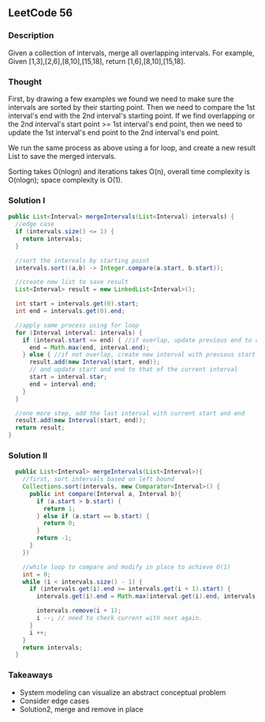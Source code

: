 ## LeetCode 56

### Description
Given a collection of intervals, merge all overlapping intervals.
For example,
Given [1,3],[2,6],[8,10],[15,18],
return [1,6],[8,10],[15,18].

### Thought
First, by drawing a few examples we found we need to  make sure the intervals are sorted by their starting point. Then we need to compare the 1st interval's end with the 2nd interval's starting point. If we find overlapping or the 2nd interval's start point >= 1st interval's end point, then we need to update the 1st interval's end point to the 2nd interval's end point.

We run the same process as above using a for loop, and create a new result List to save the merged intervals.

Sorting takes O(nlogn) and iterations takes O(n), overall time complexity is O(nlogn); space complexity is O(1).



### Solution I
```java
public List<Interval> mergeIntervals(List<Interval) intervals) {
  //edge case
  if (intervals.size() <= 1) {
    return intervals;
  }

  //sort the intervals by starting point
  intervals.sort((a,b) -> Integer.compare(a.start, b.start));

  //create new list to save result
  List<Interval> result = new LinkedList<Interval>();

  int start = intervals.get(0).start;
  int end = intervals.get(0).end;

  //apply same process using for loop
  for (Interval interval: intervals) {
    if (interval.start <= end) { //if overlap, update previous end to current interval's end
      end = Math.max(end, interval.end);
    } else { //if not overlap, create new interval with previous start and end and add to result List
      result.add(new Interval(start, end));
      // and update start and end to that of the current interval
      start = interval.star;
      end = interval.end;
    }
  }

  //one more step, add the last interval with current start and end
  result.add(new Interval(start, end));
  return result;
}
```

### Solution II
```java
  public List<Interval> mergeIntervals(List<Interval>){
    //first, sort intervals based on left bound
    Collections.sort(intervals, new Comparator<Interval>() {
      public int compare(Interval a, Interval b){
        if (a.start > b.start) {
          return 1;
        } else if (a.start == b.start) {
          return 0;
        }
        return -1;
      }
    })

    //while loop to compare and modify in place to achieve O(1)
    int = 0;
    while (i < intervals.size() - 1) {
      if (intervals.get(i).end >= intervals.get(i + 1).start) {
        intervals.get(i).end = Math.max(interval.get(i).end, intervals.get(i + 1).end);

        intervals.remove(i + 1);
        i --; // need to check current with next again.
      }
      i ++;
    }
    return intervals;  
  }
```


### Takeaways
* System modeling can visualize an abstract conceptual problem
* Consider edge cases
* Solution2, merge and remove in place
